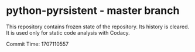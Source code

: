 # python-pyrsistent - master branch

This repository contains frozen state of the repository.
Its history is cleared. It is used only for static code
analysis with Codacy.

Commit Time: 1707110557